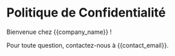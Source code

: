 # Politique de Confidentialité

Bienvenue chez {{company_name}} !

Pour toute question, contactez-nous à {{contact_email}}.

<!-- Ajoutez d'autres clauses de politique ici --> 
